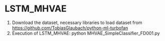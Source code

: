 # LSTM_MHVAE
1. Download the dataset, necessary libraries to load dataset from https://github.com/TobiasGlaubach/python-ml-turbofan
2. Execution of LSTM_MHVAE:
 python MHVAE_SimpleClassifier_FD001.py
